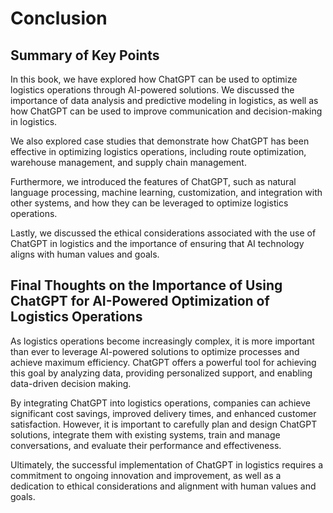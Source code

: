 # Conclusion

Summary of Key Points
---------------------

In this book, we have explored how ChatGPT can be used to optimize logistics operations through AI-powered solutions. We discussed the importance of data analysis and predictive modeling in logistics, as well as how ChatGPT can be used to improve communication and decision-making in logistics.

We also explored case studies that demonstrate how ChatGPT has been effective in optimizing logistics operations, including route optimization, warehouse management, and supply chain management.

Furthermore, we introduced the features of ChatGPT, such as natural language processing, machine learning, customization, and integration with other systems, and how they can be leveraged to optimize logistics operations.

Lastly, we discussed the ethical considerations associated with the use of ChatGPT in logistics and the importance of ensuring that AI technology aligns with human values and goals.

Final Thoughts on the Importance of Using ChatGPT for AI-Powered Optimization of Logistics Operations
-----------------------------------------------------------------------------------------------------

As logistics operations become increasingly complex, it is more important than ever to leverage AI-powered solutions to optimize processes and achieve maximum efficiency. ChatGPT offers a powerful tool for achieving this goal by analyzing data, providing personalized support, and enabling data-driven decision making.

By integrating ChatGPT into logistics operations, companies can achieve significant cost savings, improved delivery times, and enhanced customer satisfaction. However, it is important to carefully plan and design ChatGPT solutions, integrate them with existing systems, train and manage conversations, and evaluate their performance and effectiveness.

Ultimately, the successful implementation of ChatGPT in logistics requires a commitment to ongoing innovation and improvement, as well as a dedication to ethical considerations and alignment with human values and goals.